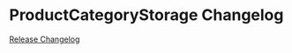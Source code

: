 # ProductCategoryStorage Changelog

[Release Changelog](https://github.com/spryker/product-category-storage/releases)
